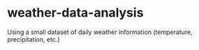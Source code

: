 # weather-data-analysis
Using a small dataset of daily weather information (temperature, precipitation, etc.)
